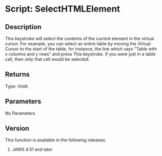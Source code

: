 # Script: SelectHTMLElement

## Description

This keystroke will select the contents of the current element in the
virtual cursor. For example, you can select an entire table by moving
the Virtual Cursor to the start of the table, for instance, the line
which says \"Table with x columns and y rows\" and press This keystroke.
If you were just in a table cell, then only that cell would be selected.

## Returns

Type: Void\

## Parameters

No Parameters

## Version

This function is available in the following releases:

1.  JAWS 4.51 and later
